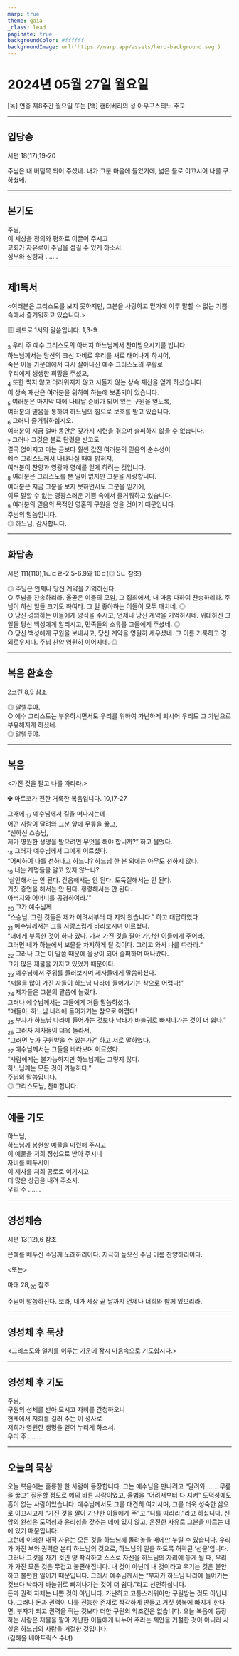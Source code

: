 ```yaml
---
marp: true
theme: gaia
_class: lead
paginate: true
backgroundColor: #ffffff
backgroundImage: url('https://marp.app/assets/hero-background.svg')
---
```


# 2024년 05월 27일 월요일

[녹] 연중 제8주간 월요일 또는 [백] 캔터베리의 성 아우구스티노 주교  




---

## 입당송

시편 18(17),19-20

주님은 내 버팀목 되어 주셨네. 내가 그분 마음에 들었기에, 넓은 들로 이끄시어 나를 구하셨네.  
  


---

## 본기도

주님,  
이 세상을 정의와 평화로 이끌어 주시고  
교회가 자유로이 주님을 섬길 수 있게 하소서.  
성부와 성령과 …….  
  


---

## 제1독서

<여러분은 그리스도를 보지 못하지만, 그분을 사랑하고 믿기에 이루 말할 수 없는 기쁨 속에서 즐거워하고 있습니다.>

▥ 베드로 1서의 말씀입니다. 1,3-9

<sub>3</sub> 우리 주 예수 그리스도의 아버지 하느님께서 찬미받으시기를 빕니다.  
하느님께서는 당신의 크신 자비로 우리를 새로 태어나게 하시어,  
죽은 이들 가운데에서 다시 살아나신 예수 그리스도의 부활로  
우리에게 생생한 희망을 주셨고,  
<sub>4</sub> 또한 썩지 않고 더러워지지 않고 시들지 않는 상속 재산을 얻게 하셨습니다.  
이 상속 재산은 여러분을 위하여 하늘에 보존되어 있습니다.  
<sub>5</sub> 여러분은 마지막 때에 나타날 준비가 되어 있는 구원을 얻도록,  
여러분의 믿음을 통하여 하느님의 힘으로 보호를 받고 있습니다.  
<sub>6</sub> 그러니 즐거워하십시오.  
여러분이 지금 얼마 동안은 갖가지 시련을 겪으며 슬퍼하지 않을 수 없습니다.  
<sub>7</sub> 그러나 그것은 불로 단련을 받고도  
결국 없어지고 마는 금보다 훨씬 값진 여러분의 믿음의 순수성이  
예수 그리스도께서 나타나실 때에 밝혀져,  
여러분이 찬양과 영광과 영예를 얻게 하려는 것입니다.  
<sub>8</sub> 여러분은 그리스도를 본 일이 없지만 그분을 사랑합니다.  
여러분은 지금 그분을 보지 못하면서도 그분을 믿기에,  
이루 말할 수 없는 영광스러운 기쁨 속에서 즐거워하고 있습니다.  
<sub>9</sub> 여러분의 믿음의 목적인 영혼의 구원을 얻을 것이기 때문입니다.  
주님의 말씀입니다.  
◎ 하느님, 감사합니다.  
  


---

## 화답송

시편 111(110),1ㄴㄷㄹ-2.5-6.9와 10ㄷ(◎ 5ㄴ 참조)

◎ 주님은 언제나 당신 계약을 기억하신다.  
○ 주님을 찬송하리라. 올곧은 이들의 모임, 그 집회에서, 내 마음 다하여 찬송하리라. 주님이 하신 일들 크기도 하여라. 그 일 좋아하는 이들이 모두 깨치네. ◎  
○ 당신 경외하는 이들에게 양식을 주시고, 언제나 당신 계약을 기억하시네. 위대하신 그 일들 당신 백성에게 알리시고, 민족들의 소유를 그들에게 주셨네. ◎  
○ 당신 백성에게 구원을 보내시고, 당신 계약을 영원히 세우셨네. 그 이름 거룩하고 경외로우시다. 주님 찬양 영원히 이어지네. ◎  
  


---

## 복음 환호송

2코린 8,9 참조

◎ 알렐루야.  
○ 예수 그리스도는 부유하시면서도 우리를 위하여 가난하게 되시어 우리도 그 가난으로 부유해지게 하셨네.  
◎ 알렐루야.  
  


---

## 복음

<가진 것을 팔고 나를 따라라.>

✠ 마르코가 전한 거룩한 복음입니다. 10,17-27

그때에 <sub>17</sub> 예수님께서 길을 떠나시는데  
어떤 사람이 달려와 그분 앞에 무릎을 꿇고,  
“선하신 스승님,  
제가 영원한 생명을 받으려면 무엇을 해야 합니까?” 하고 물었다.  
<sub>18</sub> 그러자 예수님께서 그에게 이르셨다.  
“어찌하여 나를 선하다고 하느냐? 하느님 한 분 외에는 아무도 선하지 않다.  
<sub>19</sub> 너는 계명들을 알고 있지 않느냐?  
‘살인해서는 안 된다. 간음해서는 안 된다. 도둑질해서는 안 된다.  
거짓 증언을 해서는 안 된다. 횡령해서는 안 된다.  
아버지와 어머니를 공경하여라.’”  
<sub>20</sub> 그가 예수님께  
“스승님, 그런 것들은 제가 어려서부터 다 지켜 왔습니다.” 하고 대답하였다.  
<sub>21</sub> 예수님께서는 그를 사랑스럽게 바라보시며 이르셨다.  
“너에게 부족한 것이 하나 있다. 가서 가진 것을 팔아 가난한 이들에게 주어라.  
그러면 네가 하늘에서 보물을 차지하게 될 것이다. 그리고 와서 나를 따라라.”  
<sub>22</sub> 그러나 그는 이 말씀 때문에 울상이 되어 슬퍼하며 떠나갔다.  
그가 많은 재물을 가지고 있었기 때문이다.  
<sub>23</sub> 예수님께서 주위를 둘러보시며 제자들에게 말씀하셨다.  
“재물을 많이 가진 자들이 하느님 나라에 들어가기는 참으로 어렵다!”  
<sub>24</sub> 제자들은 그분의 말씀에 놀랐다.  
그러나 예수님께서는 그들에게 거듭 말씀하셨다.  
“얘들아, 하느님 나라에 들어가기는 참으로 어렵다!  
<sub>25</sub> 부자가 하느님 나라에 들어가는 것보다 낙타가 바늘귀로 빠져나가는 것이 더 쉽다.”  
<sub>26</sub> 그러자 제자들이 더욱 놀라서,  
“그러면 누가 구원받을 수 있는가?” 하고 서로 말하였다.  
<sub>27</sub> 예수님께서는 그들을 바라보며 이르셨다.  
“사람에게는 불가능하지만 하느님께는 그렇지 않다.  
하느님께는 모든 것이 가능하다.”  
주님의 말씀입니다.  
◎ 그리스도님, 찬미합니다.  
  


---

## 예물 기도

하느님,  
하느님께 봉헌할 예물을 마련해 주시고  
이 예물을 저희 정성으로 받아 주시니  
자비를 베푸시어  
이 제사를 저희 공로로 여기시고  
더 많은 상급을 내려 주소서.  
우리 주 …….  
  


---

## 영성체송

시편 13(12),6 참조

은혜를 베푸신 주님께 노래하리이다. 지극히 높으신 주님 이름 찬양하리이다.  
  
<또는>  
  
마태 28,<sub>20</sub> 참조  
  
주님이 말씀하신다. 보라, 내가 세상 끝 날까지 언제나 너희와 함께 있으리라.  


---

## 영성체 후 묵상

<그리스도와 일치를 이루는 가운데 잠시 마음속으로 기도합시다.>  


---

## 영성체 후 기도

주님,  
구원의 성체를 받아 모시고 자비를 간청하오니  
현세에서 저희를 길러 주는 이 성사로  
저희가 영원한 생명을 얻어 누리게 하소서.  
우리 주 …….  
  


---

## 오늘의 묵상

오늘 복음에는 훌륭한 한 사람이 등장합니다. 그는 예수님을 만나려고 “달려와 …… 무릎을 꿇고” 질문할 정도로 예의 바른 사람이었고, 율법을 “어려서부터 다 지켜” 도덕성에도 흠이 없는 사람이었습니다. 예수님께서도 그를 대견히 여기시며, 그를 더욱 성숙한 삶으로 이끄시고자 “가진 것을 팔아 가난한 이들에게 주”고 “나를 따라라.”라고 하십니다. 신앙의 완성은 도덕성과 윤리성을 갖추는 데에 있지 않고, 온전한 자유로 그분을 따르는 데에 있기 때문입니다.  
그런데 이러한 내적 자유는 모든 것을 하느님께 돌려놓을 때에만 누릴 수 있습니다. 우리가 가진 부와 권력은 본디 하느님의 것으로, 하느님의 일을 하도록 허락된 ‘선물’입니다. 그러나 그것을 자기 것인 양 착각하고 스스로 자신을 하느님의 자리에 놓게 될 때, 우리가 가진 모든 것은 무겁고 불편해집니다. 내 것이 아닌데 내 것이라고 우기는 것은 불안하고 불편한 일이기 때문입니다. 그래서 예수님께서는 “부자가 하느님 나라에 들어가는 것보다 낙타가 바늘귀로 빠져나가는 것이 더 쉽다.”라고 선언하십니다.  
돈과 권력 자체는 나쁜 것이 아닙니다. 가난하고 고통스러워야만 구원받는 것도 아닙니다. 그러나 돈과 권력이 나를 전능한 존재로 착각하게 만들고 거짓 행복에 빠지게 한다면, 부자가 되고 권력을 쥐는 것보다 더한 구원의 악조건은 없습니다. 오늘 복음에 등장하는 사람은 재물을 팔아 가난한 이들에게 나누어 주라는 제안을 거절한 것이 아니라 사실은 하느님의 사랑을 거절한 것입니다.  
(김혜윤 베아트릭스 수녀)  


---